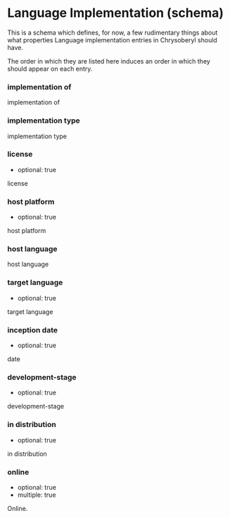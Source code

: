 Language Implementation (schema)
================================

This is a schema which defines, for now, a few rudimentary things about
what properties Language implementation entries in Chrysoberyl should have.

The order in which they are listed here induces an order in which they
should appear on each entry.

### implementation of

implementation of

### implementation type

implementation type

### license

*   optional: true

license

### host platform

*   optional: true

host platform

### host language

host language

### target language

*   optional: true

target language

### inception date

*   optional: true

date

### development-stage

*   optional: true

development-stage

### in distribution

*   optional: true

in distribution

### online

*   optional: true
*   multiple: true

Online.
